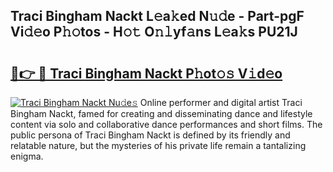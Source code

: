 ## Traci Bingham Nackt L𝚎a𝚔ed N𝚞𝚍e - Part-pgF Vi𝚍𝚎o P𝚑𝚘tos - H𝚘𝚝 O𝚗𝚕yf𝚊ns L𝚎a𝚔s PU21J

# <h2><a href="http://kf30ev4.oniu.top/?m=Traci+Bingham+Nackt">🔗👉 🔴 Traci Bingham Nackt P𝚑ot𝚘𝚜 V𝚒d𝚎o</a></h2>

[![Traci Bingham Nackt Nu𝚍e𝚜](https://i.imgur.com/0qMVB7G.gif)](http://kf30ev4.oniu.top/?m=Traci+Bingham+Nackt)
Online performer and digital artist Traci Bingham Nackt, famed for creating and disseminating dance and lifestyle content via solo and collaborative dance performances and short films. The public persona of Traci Bingham Nackt is defined by its friendly and relatable nature, but the mysteries of his private life remain a tantalizing enigma.  
